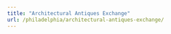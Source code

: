 ```yaml
---
title: "Architectural Antiques Exchange"
url: /philadelphia/architectural-antiques-exchange/
---
```

